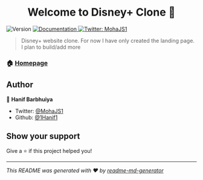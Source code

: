 <h1 align="center">Welcome to Disney+ Clone 👋</h1>
<p>
  <img alt="Version" src="https://img.shields.io/badge/version-0.11-blue.svg?cacheSeconds=2592000" />
  <a href="https://github.com/1Hanif1/Disneyplus-Clone" target="_blank">
    <img alt="Documentation" src="https://img.shields.io/badge/documentation-yes-brightgreen.svg" />
  </a>
  <a href="https://twitter.com/MohaJS1" target="_blank">
    <img alt="Twitter: MohaJS1" src="https://img.shields.io/twitter/follow/MohaJS1.svg?style=social" />
  </a>
</p>

> Disney+ website clone. For now I have only created the landing page. I plan to build/add more

### 🏠 [Homepage](https://github.com/1Hanif1/Disneyplus-Clone)

## Author

👤 **Hanif Barbhuiya**

* Twitter: [@MohaJS1](https://twitter.com/MohaJS1)
* Github: [@1Hanif1](https://github.com/1Hanif1)

## Show your support

Give a ⭐️ if this project helped you!

***
_This README was generated with ❤️ by [readme-md-generator](https://github.com/kefranabg/readme-md-generator)_